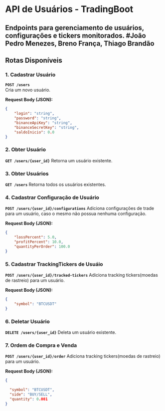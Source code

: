 # API de Usuários - TradingBoot

Endpoints para gerenciamento de usuários, configurações e tickers monitorados.
#João Pedro Menezes, Breno França, Thiago Brandão
---

## **Rotas Disponíveis**

### **1. Cadastrar Usuário**
**`POST /users`**  
Cria um novo usuário.

**Request Body (JSON):**
```json
{
    "login": "string",
    "password": "string",
    "binanceApiKey": "string",
    "binanceSecretKey": "string",
    "saldoInicio": 0.0
}
```
### **2. Obter Usuário**
**`GET /users/{user_id}`**
Retorna um usuário existente.

### **3. Obter Usuários**
**`GET /users`**
Retorna todos os usuários existentes.

### **4. Cadastrar Configuração de Usuário**
**`POST /users/{user_id}/configurations`**
Adiciona configurações de trade para um usuário, caso o mesmo não possua nenhuma configuração.

**Request Body (JSON):**
```json
{
    "lossPercent": 5.0,
    "profitPercent": 10.0,
    "quantityPerOrder": 100.0
}
```

### **5. Cadastrar TrackingTickers de Usuáio**
**`POST /users/{user_id}/tracked-tickers`**
Adiciona tracking tickers(moedas de rastreio) para um usuário.

**Request Body (JSON):**
```json
{
    "symbol": "BTCUSDT"
}
```

### **6. Deletar Usuário**
**`DELETE /users/{user_id}`**
Deleta um usuário existente.
### **7. Ordem de Compra e Venda**
**`POST /users/{user_id}/order`**
Adiciona tracking tickers(moedas de rastreio) para um usuário.

**Request Body (JSON):**
```json
{
   
  "symbol": "BTCUSDT",
  "side": "BUY/SELL",
  "quantity": 0.001
}

```
